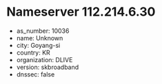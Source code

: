# Nameserver 112.214.6.30

* as_number: 10036
* name: Unknown
* city: Goyang-si
* country: KR
* organization: DLIVE
* version: skbroadband
* dnssec: false
